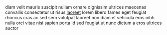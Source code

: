 diam velit mauris suscipit nullam ornare dignissim ultrices maecenas convallis
consectetur ut risus [laoreet](generated_webpages/condimentum1.md) lorem libero
fames eget feugiat rhoncus cras ac sed sem volutpat laoreet non diam et
vehicula eros nibh nulla orci vitae nisi sapien porta id sed feugiat ut nunc
dictum a eros ultrices auctor